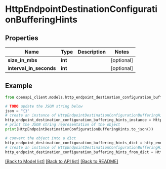 # HttpEndpointDestinationConfigurationBufferingHints


## Properties

Name | Type | Description | Notes
------------ | ------------- | ------------- | -------------
**size_in_mbs** | **int** |  | [optional] 
**interval_in_seconds** | **int** |  | [optional] 

## Example

```python
from openapi_client.models.http_endpoint_destination_configuration_buffering_hints import HttpEndpointDestinationConfigurationBufferingHints

# TODO update the JSON string below
json = "{}"
# create an instance of HttpEndpointDestinationConfigurationBufferingHints from a JSON string
http_endpoint_destination_configuration_buffering_hints_instance = HttpEndpointDestinationConfigurationBufferingHints.from_json(json)
# print the JSON string representation of the object
print(HttpEndpointDestinationConfigurationBufferingHints.to_json())

# convert the object into a dict
http_endpoint_destination_configuration_buffering_hints_dict = http_endpoint_destination_configuration_buffering_hints_instance.to_dict()
# create an instance of HttpEndpointDestinationConfigurationBufferingHints from a dict
http_endpoint_destination_configuration_buffering_hints_from_dict = HttpEndpointDestinationConfigurationBufferingHints.from_dict(http_endpoint_destination_configuration_buffering_hints_dict)
```
[[Back to Model list]](../README.md#documentation-for-models) [[Back to API list]](../README.md#documentation-for-api-endpoints) [[Back to README]](../README.md)


